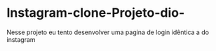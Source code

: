 # Instagram-clone-Projeto-dio-
Nesse projeto eu tento desenvolver uma pagina de login idêntica a do instagram 
